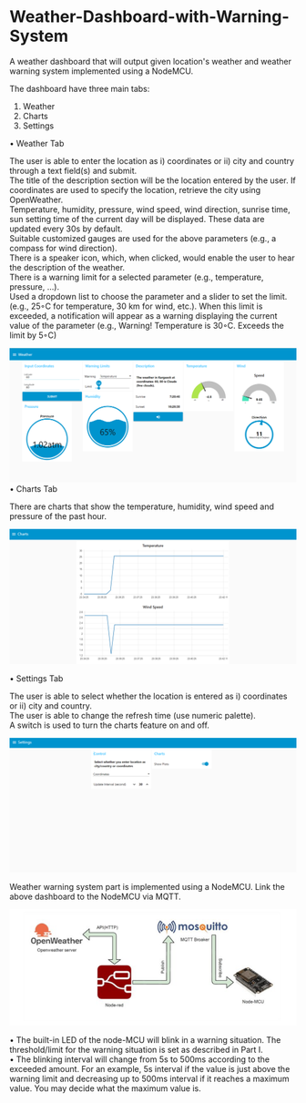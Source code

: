 # Weather-Dashboard-with-Warning-System
A weather dashboard that will output given location's weather and weather warning system implemented using a NodeMCU.<br/>

The dashboard have three main tabs:
1. Weather
2. Charts
3. Settings

• Weather Tab<br/>

The user is able to enter the location as i) coordinates or ii) city and country through
a text field(s) and submit.<br/>
The title of the description section will be the location entered by the user. If coordinates
are used to specify the location, retrieve the city using OpenWeather.<br/>
Temperature, humidity, pressure, wind speed, wind direction, sunrise time, sun setting
time of the current day will be displayed. These data are updated every 30s by default.<br/>
Suitable customized gauges are used for the above parameters (e.g., a compass for wind direction).<br/>
There is a speaker icon, which, when clicked, would enable the user to hear the
description of the weather.<br/>
There is a warning limit for a selected parameter (e.g., temperature, pressure, ...).<br/>
Used a dropdown list to choose the parameter and a slider to set the limit. (e.g., 25◦C for
temperature, 30 km for wind, etc.). When this limit is exceeded, a notification will appear
as a warning displaying the current value of the parameter (e.g., Warning! Temperature is
30◦C. Exceeds the limit by 5◦C)

![alt text](https://github.com/RathnamVR/Weather-Dashboard-with-Warning-System/blob/main/images/weather.PNG?raw=true)
• Charts Tab<br/>

 There are charts that show the temperature, humidity, wind speed and pressure of the past hour.<br/>

![alt text](https://github.com/RathnamVR/Weather-Dashboard-with-Warning-System/blob/main/images/charts.PNG?raw=true)

• Settings Tab<br/>

The user is able to select whether the location is entered as i) coordinates or ii) city
and country.<br/>
The user is able to change the refresh time (use numeric palette).<br/>
A switch is used to turn the charts feature on and off.<br/>

![alt text](https://github.com/RathnamVR/Weather-Dashboard-with-Warning-System/blob/main/images/settings.PNG?raw=true)


Weather warning system part is implemented using a NodeMCU. Link the above dashboard to the NodeMCU via MQTT. 

![alt text](https://github.com/RathnamVR/Weather-Dashboard-with-Warning-System/blob/main/images/overview.PNG?raw=true)

• The built-in LED of the node-MCU will blink in a warning situation. The threshold/limit for the
warning situation is set as described in Part I.<br/>
• The blinking interval will change from 5s to 500ms according to the exceeded amount. For an example,
5s interval if the value is just above the warning limit and decreasing up to 500ms interval if it
reaches a maximum value. You may decide what the maximum value is.<br/>
